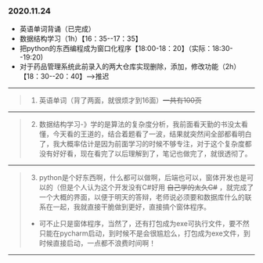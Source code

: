 ### 2020.11.24

* 英语单词背诵（已完成）
* 数据结构学习（1h）【16：35--17：35】
* 把python的东西编程成为窗口化程序【18:00-18：20】（实际：18:30--19:20)
* 对于药品管理系统此前录入的两大仓库实现删除，添加，修改功能（2h）【18：30--20：40】-->推迟





***



>1. 英语单词（背了两面，就很烦才到16面）~~一共有100页~~



****

>2. 数据结构学习-》学的是算法的复杂度分析，我前面看天勤的书没太看懂，今天看的王道的，结合着题看了一波，结果就突然间全部都看明白了，我大概率估计是因为前面学习的时候不够专注，对于这个复杂度都没有好好看，现在看完了以后理解到了，笔记也做完了，就很透彻了。



***

>3. python是个好东西啊，什么都可以做啊，后端也可以，窗体开发也是可以的（但是个人认为这个开发没有C#好用 ~~自己学的太久C#~~ ，就完成了一个大概的界面，以便于明天的答辩，老师说必须要和数据库什么的联系在一起，我就直接干脆做到更好，直接搞个窗体程序。
>   * 可不止只是窗体程序，当然了，还有打包成为exe可执行文件，要不然只能在pycharm启动，到时候不是会很尴尬么，打包成为exe文件，到时候直接启动，一点都不浪费时间啊！



***



